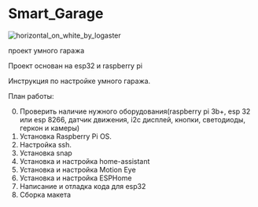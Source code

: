 # Smart_Garage
![horizontal_on_white_by_logaster](https://user-images.githubusercontent.com/60135318/194169024-dc99a5fd-6d7a-499d-ae55-64ea58bfa97f.png)

проект умного гаража

Проект основан на esp32 и raspberry pi

Инструкция по настройке умного гаража.

План работы:

0.  Проверить наличие нужного оборудования(raspberry pi 3b+, esp 32 или esp 8266, датчик движения, i2c дисплей, кнопки, светодиоды, геркон и камеры)
1.  Установка Raspberry Pi OS.
2.  Настройка ssh.
3.  Установка snap
4.  Установка и настройка home-assistant
5.  Установка и настройка Motion Eye
6.  Установка и настройка ESPHome
7.  Написание и отладка кода для esp32
8.  Сборка макета
